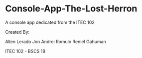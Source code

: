# Console-App-The-Lost-Herron
A console app dedicated from the ITEC 102

Created By:

Allen Lerado
Jon Andrei Romulo
Reniel Gahuman

ITEC 102 - BSCS 1B
